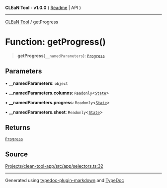 **CLEaN Tool - v1.0.0** ( [Readme](../README.md) \| API )

***

[CLEaN Tool](../exports.md) / getProgress

# Function: getProgress()

> **getProgress**(`__namedParameters`): [`Progress`](../type-aliases/Progress.md)

## Parameters

▪ **\_\_namedParameters**: `object`

▪ **\_\_namedParameters.columns**: `Readonly`\<[`State`](../interfaces/State.md)\>

▪ **\_\_namedParameters.progress**: `Readonly`\<[`State`](../interfaces/State.md)\>

▪ **\_\_namedParameters.sheet**: `Readonly`\<[`State`](../interfaces/State.md)\>

## Returns

[`Progress`](../type-aliases/Progress.md)

## Source

[Projects/clean-tool-app/src/app/selectors.ts:32](https://github.com/yuckyh/clean-tool-app/)

***

Generated using [typedoc-plugin-markdown](https://www.npmjs.com/package/typedoc-plugin-markdown) and [TypeDoc](https://typedoc.org/)
